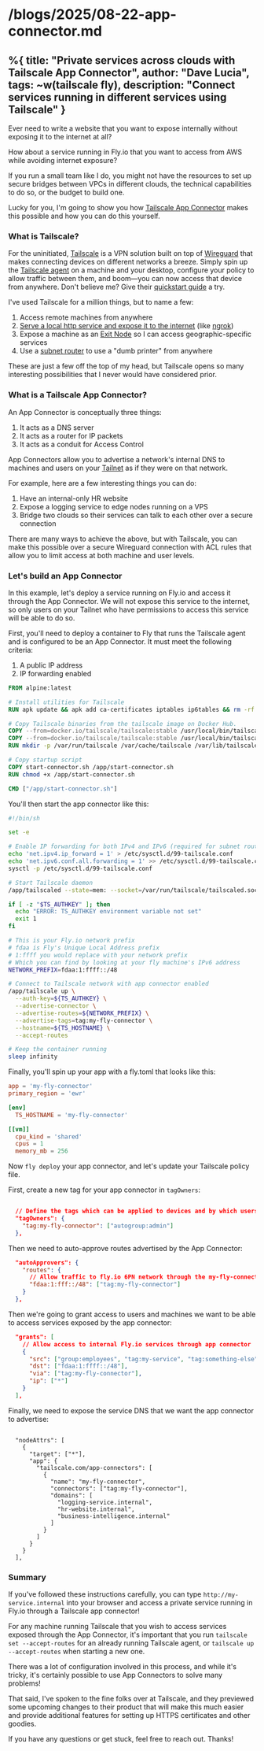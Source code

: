 # /blogs/2025/08-22-app-connector.md
%{
    title: "Private services across clouds with Tailscale App Connector",
    author: "Dave Lucia",
    tags: ~w(tailscale fly),
    description: "Connect services running in different services using Tailscale"
}
---

Ever need to write a website that you want to expose internally without exposing it to the internet at all?

How about a service running in Fly.io that you want to access from AWS while avoiding internet exposure?

If you run a small team like I do, you might not have the resources to set up secure bridges between VPCs in different clouds, the technical capabilities to do so, or the budget to build one.


Lucky for you, I'm going to show you how [Tailscale App Connector](https://tailscale.com/kb/1281/app-connectors) makes this possible and how you can do this yourself.

### What is Tailscale?

For the uninitiated, [Tailscale](https://tailscale.com/) is a VPN solution built on top of [Wireguard](https://www.wireguard.com/) that makes connecting devices on different networks a breeze. Simply spin up the [Tailscale agent](https://tailscale.com/download) on a machine and your desktop, configure your policy to allow traffic between them, and boom—you can now access that device from anywhere. Don't believe me? Give their [quickstart guide](https://tailscale.com/kb/1017/install) a try.

I've used Tailscale for a million things, but to name a few:

1. Access remote machines from anywhere
2. [Serve a local http service and expose it to the internet](https://tailscale.com/kb/1223/funnel) (like [ngrok](https://ngrok.com/))
3. Expose a machine as an [Exit Node](https://tailscale.com/kb/1408/quick-guide-exit-nodes?q=exit%20node) so I can access geographic-specific services
4. Use a [subnet router](https://tailscale.com/kb/1019/subnets?q=subnet) to use a "dumb printer" from anywhere

These are just a few off the top of my head, but Tailscale opens so many interesting possibilities that I never would have considered prior.


### What is a Tailscale App Connector?

An App Connector is conceptually three things:

1. It acts as a DNS server
2. It acts as a router for IP packets
3. It acts as a conduit for Access Control

App Connectors allow you to advertise a network's internal DNS to machines and users on your [Tailnet](https://tailscale.com/kb/1136/tailnet) as if they were on that network.

For example, here are a few interesting things you can do:

1. Have an internal-only HR website
2. Expose a logging service to edge nodes running on a VPS
3. Bridge two clouds so their services can talk to each other over a secure connection

There are many ways to achieve the above, but with Tailscale, you can make this possible over a secure Wireguard connection with ACL rules that allow you to limit access at both machine and user levels.


### Let's build an App Connector

In this example, let's deploy a service running on Fly.io and access it through the App Connector. We will not expose this service to the internet, so only users on your Tailnet who have permissions to access this service will be able to do so.

First, you'll need to deploy a container to Fly that runs the Tailscale agent and is configured to be an App Connector. It must meet the following criteria:

1. A public IP address
2. IP forwarding enabled


```dockerfile
FROM alpine:latest

# Install utilities for Tailscale
RUN apk update && apk add ca-certificates iptables ip6tables && rm -rf /var/cache/apk/*

# Copy Tailscale binaries from the tailscale image on Docker Hub.
COPY --from=docker.io/tailscale/tailscale:stable /usr/local/bin/tailscaled /app/tailscaled
COPY --from=docker.io/tailscale/tailscale:stable /usr/local/bin/tailscale /app/tailscale
RUN mkdir -p /var/run/tailscale /var/cache/tailscale /var/lib/tailscale

# Copy startup script
COPY start-connector.sh /app/start-connector.sh
RUN chmod +x /app/start-connector.sh

CMD ["/app/start-connector.sh"]
```

You'll then start the app connector like this:

```bash
#!/bin/sh

set -e

# Enable IP forwarding for both IPv4 and IPv6 (required for subnet routing)
echo 'net.ipv4.ip_forward = 1' > /etc/sysctl.d/99-tailscale.conf
echo 'net.ipv6.conf.all.forwarding = 1' >> /etc/sysctl.d/99-tailscale.conf
sysctl -p /etc/sysctl.d/99-tailscale.conf

# Start Tailscale daemon
/app/tailscaled --state=mem: --socket=/var/run/tailscale/tailscaled.sock &

if [ -z "$TS_AUTHKEY" ]; then
  echo "ERROR: TS_AUTHKEY environment variable not set"
  exit 1
fi

# This is your Fly.io network prefix
# fdaa is Fly's Unique Local Address prefix
# 1:ffff you would replace with your network prefix
# Which you can find by looking at your fly machine's IPv6 address
NETWORK_PREFIX=fdaa:1:ffff::/48

# Connect to Tailscale network with app connector enabled
/app/tailscale up \
  --auth-key=${TS_AUTHKEY} \
  --advertise-connector \
  --advertise-routes=${NETWORK_PREFIX} \
  --advertise-tags=tag:my-fly-connector \
  --hostname=${TS_HOSTNAME} \
  --accept-routes

# Keep the container running
sleep infinity
```

Finally, you'll spin up your app with a fly.toml that looks like this:


```toml
app = 'my-fly-connector'
primary_region = 'ewr'

[env]
  TS_HOSTNAME = 'my-fly-connector'

[[vm]]
  cpu_kind = 'shared'
  cpus = 1
  memory_mb = 256
```

Now `fly deploy` your app connector, and let's update your Tailscale policy file.


First, create a new tag for your app connector in `tagOwners`:

```json

  // Define the tags which can be applied to devices and by which users.
  "tagOwners": {
    "tag:my-fly-connector": ["autogroup:admin"]
  },
```

Then we need to auto-approve routes advertised by the App Connector:

```json
  "autoApprovers": {
    "routes": {
      // Allow traffic to fly.io 6PN network through the my-fly-connector
      "fdaa:1:fff::/48": ["tag:my-fly-connector"]
    }
  },
```

Then we're going to grant access to users and machines we want to be able to access services exposed by the app connector:

```json
  "grants": [
    // Allow access to internal Fly.io services through app connector
    {
      "src": ["group:employees", "tag:my-service", "tag:something-else"],
      "dst": ["fdaa:1:ffff::/48"],
      "via": ["tag:my-fly-connector"],
      "ip": ["*"]
    }
  ],
```

Finally, we need to expose the service DNS that we want the app connector to advertise:


```

  "nodeAttrs": [
    {
      "target": ["*"],
      "app": {
        "tailscale.com/app-connectors": [
          {
            "name": "my-fly-connector",
            "connectors": ["tag:my-fly-connector"],
            "domains": [
              "logging-service.internal",
              "hr-website.internal",
              "business-intelligence.internal"
            ]
          }
        ]
      }
    }
  ],
```


### Summary

If you've followed these instructions carefully, you can type `http://my-service.internal` into your browser and access a private service running in Fly.io through a Tailscale app connector!

For any machine running Tailscale that you wish to access services exposed through the App Connector, it's important that you run `tailscale set --accept-routes` for an already running Tailscale agent, or `tailscale up --accept-routes` when starting a new one.

There was a lot of configuration involved in this process, and while it's tricky, it's certainly possible to use App Connectors to solve many problems!

That said, I've spoken to the fine folks over at Tailscale, and they previewed some upcoming changes to their product that will make this much easier and provide additional features for setting up HTTPS certificates and other goodies.

If you have any questions or get stuck, feel free to reach out. Thanks!
